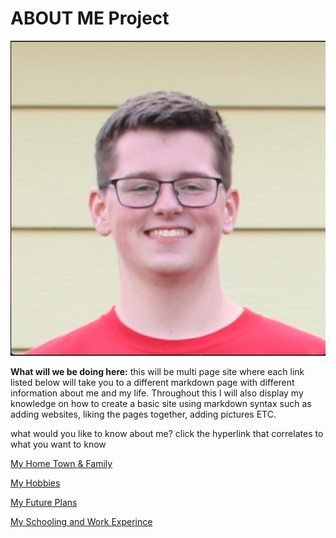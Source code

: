 # **ABOUT ME Project**
![](QuincysFace.jpeg)

**What will we be doing here:** this will be multi page site where each link listed below will take you to a different markdown page with different information about me and my life. Throughout this I will also display my knowledge on how to create a basic site using markdown syntax such as adding websites, liking the pages together, adding pictures ETC.

what would you like to know about me? click the hyperlink that correlates to what you want to know

[My Home Town & Family](Family&Home.md)

[My Hobbies](Hobbies.md)

[My Future Plans](Plans4Future.md)

[My Schooling and Work Experince](Work&SchoolExperience.md)
